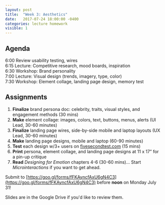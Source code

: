 ```yaml
---
layout: post
title:  "Week 3: Aesthetics"
date:   2017-07-24 18:00:00 -0400
categories: lecture homework
visible: 1
---
```


## Agenda

6:00 Review usability testing, wires  
6:15 Lecture: Competitive research, mood boards, inspiration  
6:30 Workshop: Brand personality   
7:00 Lecture: Visual design (trends, imagery, type, color)  
7:30 Workshop: Element collage, landing page design, memory test 

## Assignments

1. **Finalize** brand persona doc: celebrity, traits, visual styles, and engagement methods (30 mins)
2. **Make** element collage: images, colors, text, buttons, menus, alerts (UI Lead, 30-60 minutes)  
3. **Finalize** landing page wires, side-by-side mobile and laptop layouts (UX Lead, 30-60 minutes)
4. **Make** landing page designs, mobile and laptop (60-90 minutes)
5. **Test** each design w/3+ users on [fivesecondtest.com](http://fivesecondtest.com) (15 mins)
6. **Print** persona, element collage, and landing page designs at 11 x 17” for a pin-up critique
7. **Read** *Designing for Emotion* chapters 4-6 (30-60 mins)... Start *Microinteractions* if you want to get ahead.

Submit to [https://goo.gl/forms/fFKAyncfAxU6gN4C3](https://goo.gl/forms/fFKAyncfAxU6gN4C3) before **noon** on Monday July 31!

Slides are in the Google Drive if you'd like to review them.